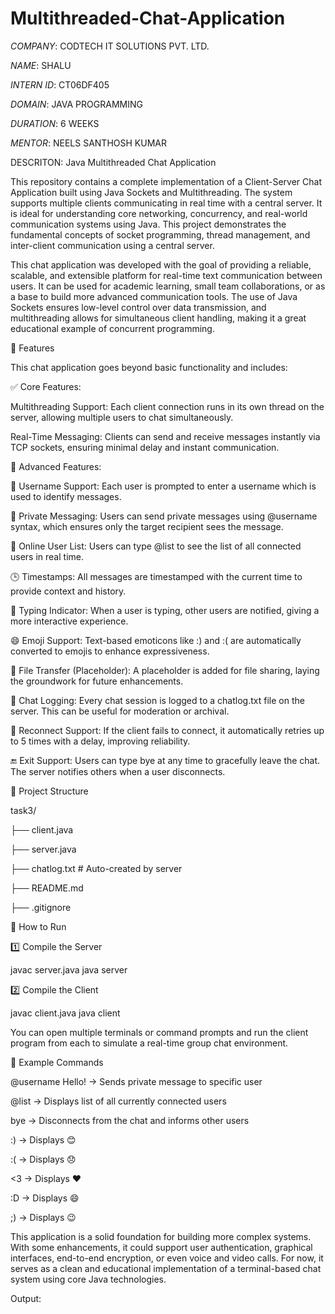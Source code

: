 # Multithreaded-Chat-Application

*COMPANY*: CODTECH IT SOLUTIONS PVT. LTD.

*NAME*: SHALU

*INTERN ID*: CT06DF405

*DOMAIN*: JAVA PROGRAMMING

*DURATION*: 6 WEEKS

*MENTOR*: NEELS SANTHOSH KUMAR

DESCRITON: Java Multithreaded Chat Application

This repository contains a complete implementation of a Client-Server Chat Application built using Java Sockets and Multithreading. The system supports multiple clients communicating in real time with a central server. It is ideal for understanding core networking, concurrency, and real-world communication systems using Java. This project demonstrates the fundamental concepts of socket programming, thread management, and inter-client communication using a central server.

This chat application was developed with the goal of providing a reliable, scalable, and extensible platform for real-time text communication between users. It can be used for academic learning, small team collaborations, or as a base to build more advanced communication tools. The use of Java Sockets ensures low-level control over data transmission, and multithreading allows for simultaneous client handling, making it a great educational example of concurrent programming.

🚀 Features

This chat application goes beyond basic functionality and includes:

✅ Core Features:

Multithreading Support: Each client connection runs in its own thread on the server, allowing multiple users to chat simultaneously.

Real-Time Messaging: Clients can send and receive messages instantly via TCP sockets, ensuring minimal delay and instant communication.

🎯 Advanced Features:

👤 Username Support: Each user is prompted to enter a username which is used to identify messages.

📩 Private Messaging: Users can send private messages using @username syntax, which ensures only the target recipient sees the message.

👥 Online User List: Users can type @list to see the list of all connected users in real time.

🕒 Timestamps: All messages are timestamped with the current time to provide context and history.

💬 Typing Indicator: When a user is typing, other users are notified, giving a more interactive experience.

😄 Emoji Support: Text-based emoticons like :) and :( are automatically converted to emojis to enhance expressiveness.

📁 File Transfer (Placeholder): A placeholder is added for file sharing, laying the groundwork for future enhancements.

📝 Chat Logging: Every chat session is logged to a chatlog.txt file on the server. This can be useful for moderation or archival.

🔁 Reconnect Support: If the client fails to connect, it automatically retries up to 5 times with a delay, improving reliability.

🔚 Exit Support: Users can type bye at any time to gracefully leave the chat. The server notifies others when a user disconnects.

📁 Project Structure

task3/

├── client.java

├── server.java

├── chatlog.txt         # Auto-created by server

├── README.md

├── .gitignore


🧪 How to Run

1️⃣ Compile the Server

javac server.java
java server

2️⃣ Compile the Client

javac client.java
java client

You can open multiple terminals or command prompts and run the client program from each to simulate a real-time group chat environment.

🤖 Example Commands

@username Hello! → Sends private message to specific user

@list → Displays list of all currently connected users

bye → Disconnects from the chat and informs other users

:) → Displays 😊

:( → Displays 😞

<3 → Displays ❤️

:D → Displays 😄

;) → Displays 😉

This application is a solid foundation for building more complex systems. With some enhancements, it could support user authentication, graphical interfaces, end-to-end encryption, or even voice and video calls. For now, it serves as a clean and educational implementation of a terminal-based chat system using core Java technologies.

Output:
